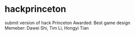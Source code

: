 # hackprinceton
submit version of hack Princeton
Awarded: Best game design \
Memeber: Dawei Shi, Tim Li, Hongyi Tian
